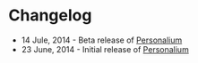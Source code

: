 # Changelog
* 14 Jule, 2014 - Beta release of [Personalium](https://github.com/web-xaser/blogspot-templates/tree/master/Personalium)
* 23 June, 2014 - Initial release of [Personalium](https://github.com/web-xaser/blogspot-templates/tree/master/Personalium)
